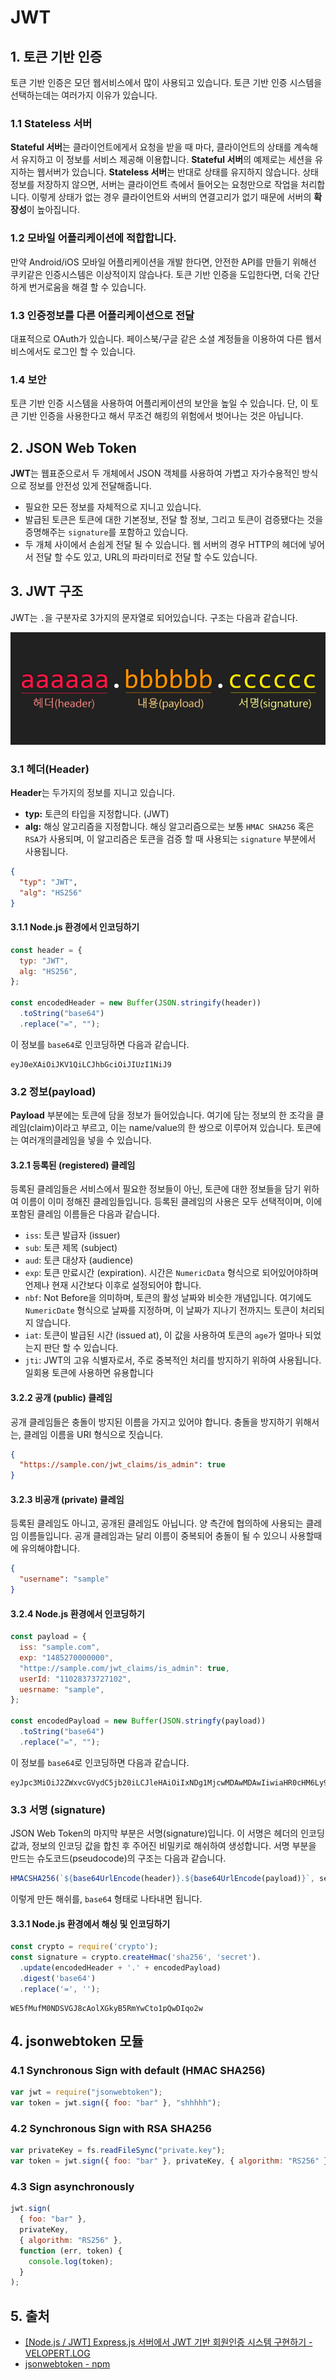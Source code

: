 # JWT

## 1. 토큰 기반 인증

토큰 기반 인증은 모던 웹서비스에서 많이 사용되고 있습니다. 토큰 기반 인증 시스템을 선택하는데는 여러가지 이유가 있습니다.

### 1.1 Stateless 서버

**Stateful 서버**는 클라이언트에게서 요청을 받을 때 마다, 클라이언트의 상태를 계속해서 유지하고 이 정보를 서비스 제공해 이용합니다. **Stateful 서버**의 예제로는 세션을 유지하는 웹서버가 있습니다. **Stateless 서버**는 반대로 상태를 유지하지 않습니다. 상태 정보를 저장하지 않으면, 서버는 클라이언트 측에서 들어오는 요청만으로 작업을 처리합니다. 이렇게 상태가 없는 경우 클라이언트와 서버의 연결고리가 없기 때문에 서버의 **확장성**이 높아집니다.

### 1.2 모바일 어플리케이션에 적합합니다.

만약 Android/iOS 모바일 어플리케이션을 개발 한다면, 안전한 API를 만들기 위해선 쿠키같은 인증시스템은 이상적이지 않습나다. 토큰 기반 인증을 도입한다면, 더욱 간단하게 번거로움을 해결 할 수 있습니다.

### 1.3 인증정보를 다른 어플리케이션으로 전달

대표적으로 OAuth가 있습니다. 페이스북/구글 같은 소셜 계정들을 이용하여 다른 웹서비스에서도 로그인 할 수 있습니다.

### 1.4 보안

토큰 기반 인증 시스템을 사용하여 어플리케이션의 보안을 높일 수 있습니다. 단, 이 토큰 기반 인증을 사용한다고 해서 무조건 해킹의 위험에서 벗어나는 것은 아닙니다.

## 2. JSON Web Token

**JWT**는 웹표준으로서 두 개체에서 JSON 객체를 사용하여 가볍고 자가수용적인 방식으로 정보를 안전성 있게 전달해줍니다.

- 필요한 모든 정보를 자체적으로 지니고 있습니다.
- 발급된 토큰은 토큰에 대한 기본정보, 전달 할 정보, 그리고 토큰이 검증됐다는 것을 증명해주는 `signature`를 포함하고 있습니다.
- 두 개체 사이에서 손쉽게 전달 될 수 있습니다. 웹 서버의 경우 HTTP의 헤더에 넣어서 전달 할 수도 있고, URL의 파라미터로 전달 할 수도 있습니다.

## 3. JWT 구조

JWT는 `.`을 구분자로 3가지의 문자열로 되어있습니다. 구조는 다음과 같습니다.

![JWT 구조](../_images/web-jwt01.png)

### 3.1 헤더(Header)

**Header**는 두가지의 정보를 지니고 있습니다.

- **typ:** 토큰의 타입을 지정합니다. (JWT)
- **alg:** 해싱 알고리즘을 지정합니다. 해싱 알고리즘으로는 보통 `HMAC SHA256` 혹은 `RSA`가 사용되며, 이 알고리즘은 토큰을 검증 할 때 사용되는 `signature` 부분에서 사용됩니다.

```JSON
{
  "typ": "JWT",
  "alg": "HS256"
}
```

#### 3.1.1 Node.js 환경에서 인코딩하기

```javascript
const header = {
  typ: "JWT",
  alg: "HS256",
};

const encodedHeader = new Buffer(JSON.stringify(header))
  .toString("base64")
  .replace("=", "");
```

이 정보를 `base64`로 인코딩하면 다음과 같습니다.

```
eyJ0eXAiOiJKV1QiLCJhbGciOiJIUzI1NiJ9
```

### 3.2 정보(payload)

**Payload** 부분에는 토큰에 담을 정보가 들어있습니다. 여기에 담는 정보의 한 조각을 클레임(claim)이라고 부르고, 이는 name/value의 한 쌍으로 이루어져 있습니다. 토큰에는 여러개의클레임을 넣을 수 있습니다.

#### 3.2.1 등록된 (registered) 클레임

등록된 클레임들은 서비스에서 필요한 정보들이 아닌, 토큰에 대한 정보들을 담기 위하여 이름이 이미 정해진 클레임들입니다. 등록된 클레임의 사용은 모두 선택적이며, 이에 포함된 클레임 이름들은 다음과 같습니다.

- `iss`: 토큰 발급자 (issuer)
- `sub`: 토큰 제목 (subject)
- `aud`: 토큰 대상자 (audience)
- `exp`: 토큰 만료시간 (expiration). 시간은 `NumericData` 형식으로 되어있어야하며 언제나 현재 시간보다 이후로 설정되어야 합니다.
- `nbf`: Not Before을 의미하며, 토큰의 활성 날짜와 비슷한 개념입니다. 여기에도 `NumericDate` 형식으로 날짜를 지정하며, 이 날짜가 지나기 전까지느 토큰이 처리되지 않습니다.
- `iat`: 토큰이 발급된 시간 (issued at), 이 값을 사용하여 토큰의 `age`가 얼마나 되었는지 판단 할 수 있습니다.
- `jti`: JWT의 고유 식별자로서, 주로 중복적인 처리를 방지하기 위하여 사용됩니다. 일회용 토큰에 사용하면 유용합니다

#### 3.2.2 공개 (public) 클레임

공개 클레임들은 충돌이 방지된 이름을 가지고 있어야 합니다. 충돌을 방지하기 위해서는, 클레임 이름을 URI 형식으로 짓습니다.

```JSON
{
  "https://sample.con/jwt_claims/is_admin": true
}
```

#### 3.2.3 비공개 (private) 클레임

등록된 클레임도 아니고, 공개된 클레임도 아닙니다. 양 측간에 협의하에 사용되는 클레임 이름들입니다. 공개 클레임과는 달리 이름이 중복되어 충돌이 될 수 있으니 사용할때에 유의해야합니다.

```JSON
{
  "username": "sample"
}
```

#### 3.2.4 Node.js 환경에서 인코딩하기

```javascript
const payload = {
  iss: "sample.com",
  exp: "1485270000000",
  "httpe://sample.com/jwt_claims/is_admin": true,
  userId: "11028373727102",
  uesrname: "sample",
};

const encodedPayload = new Buffer(JSON.stringfy(payload))
  .toString("base64")
  .replace("=", "");
```

이 정보를 `base64`로 인코딩하면 다음과 같습니다.

```
eyJpc3MiOiJ2ZWxvcGVydC5jb20iLCJleHAiOiIxNDg1MjcwMDAwMDAwIiwiaHR0cHM6Ly92ZWxvcGVydC5jb20vand0X2NsYWltcy9pc19hZG1pbiI6dHJ1ZSwidXNlcklkIjoiMTEwMjgzNzM3MjcxMDIiLCJ1c2VybmFtZSI6InZlbG9wZXJ0In0
```

### 3.3 서명 (signature)

JSON Web Token의 마지막 부분은 서명(signature)입니다. 이 서명은 헤더의 인코딩 값과, 정보의 인코딩 값을 합친 후 주어진 비밀키로 해쉬하여 생성합니다. 서명 부분을 만드는 슈도코드(pseudocode)의 구조는 다음과 같습니다.

```javascript
HMACSHA256(`${base64UrlEncode(header)}.${base64UrlEncode(payload)}`, secret);
```

이렇게 만든 해쉬를, `base64` 형태로 나타내면 됩니다.

#### 3.3.1 Node.js 환경에서 해싱 및 인코딩하기

```javascript
const crypto = require('crypto');
const signature = crypto.createHmac('sha256', 'secret').
  .update(encodedHeader + '.' + encodedPayload)
  .digest('base64')
  .replace('=', '');
```

```
WE5fMufM0NDSVGJ8cAolXGkyB5RmYwCto1pQwDIqo2w
```

## 4. jsonwebtoken 모듈

### 4.1 Synchronous Sign with default (HMAC SHA256)

```javascript
var jwt = require("jsonwebtoken");
var token = jwt.sign({ foo: "bar" }, "shhhhh");
```

### 4.2 Synchronous Sign with RSA SHA256

```javascript
var privateKey = fs.readFileSync("private.key");
var token = jwt.sign({ foo: "bar" }, privateKey, { algorithm: "RS256" });
```

### 4.3 Sign asynchronously

```javascript
jwt.sign(
  { foo: "bar" },
  privateKey,
  { algorithm: "RS256" },
  function (err, token) {
    console.log(token);
  }
);
```

## 5. 출처

- [[Node.js / JWT] Express.js 서버에서 JWT 기반 회원인증 시스템 구현하기 - VELOPERT.LOG](https://velopert.com/2448)
- [jsonwebtoken - npm](https://www.npmjs.com/package/jsonwebtoken)
